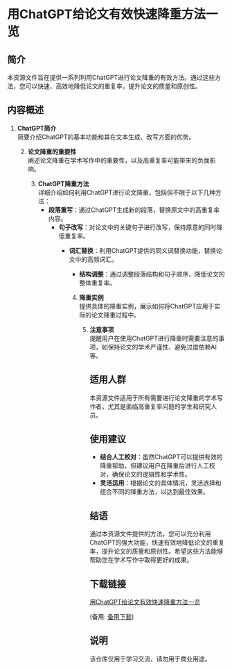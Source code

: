 # 用ChatGPT给论文有效快速降重方法一览

## 简介
本资源文件旨在提供一系列利用ChatGPT进行论文降重的有效方法。通过这些方法，您可以快速、高效地降低论文的重复率，提升论文的质量和原创性。

## 内容概述
1. **ChatGPT简介**  
   简要介绍ChatGPT的基本功能和其在文本生成、改写方面的优势。

   2. **论文降重的重要性**  
      阐述论文降重在学术写作中的重要性，以及高重复率可能带来的负面影响。

      3. **ChatGPT降重方法**  
         详细介绍如何利用ChatGPT进行论文降重，包括但不限于以下几种方法：
            - **段落重写**：通过ChatGPT生成新的段落，替换原文中的高重复率内容。
               - **句子改写**：对论文中的关键句子进行改写，保持原意的同时降低重复率。
                  - **词汇替换**：利用ChatGPT提供的同义词替换功能，替换论文中的高频词汇。
                     - **结构调整**：通过调整段落结构和句子顺序，降低论文的整体重复率。

                     4. **降重实例**  
                        提供具体的降重实例，展示如何将ChatGPT应用于实际的论文降重过程中。

                        5. **注意事项**  
                           提醒用户在使用ChatGPT进行降重时需要注意的事项，如保持论文的学术严谨性、避免过度依赖AI等。

                           ## 适用人群
                           本资源文件适用于所有需要进行论文降重的学术写作者，尤其是面临高重复率问题的学生和研究人员。

                           ## 使用建议
                           - **结合人工校对**：虽然ChatGPT可以提供有效的降重帮助，但建议用户在降重后进行人工校对，确保论文的逻辑性和学术性。
                           - **灵活运用**：根据论文的具体情况，灵活选择和组合不同的降重方法，以达到最佳效果。

                           ## 结语
                           通过本资源文件提供的方法，您可以充分利用ChatGPT的强大功能，快速有效地降低论文的重复率，提升论文的质量和原创性。希望这些方法能够帮助您在学术写作中取得更好的成果。

                           ## 下载链接
                           [用ChatGPT给论文有效快速降重方法一览](https://pan.quark.cn/s/e87345f5c08e) 

                           (备用: [备用下载](https://pan.baidu.com/s/1zldGvmWZKVl27ibjJsJJOA?pwd=1234))

                           ## 说明

                           该仓库仅用于学习交流，请勿用于商业用途。
